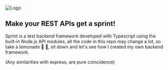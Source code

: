 
![Logo](https://repository-images.githubusercontent.com/598000748/0ff311df-4420-4e17-ade6-9499f9f78c68)


## Make your REST APIs get a sprint!

Sprint is a test backend framework developed with Typescript using the built-in Node.js API modules, all the code in this repo may change a lot, so take a lemonade 🍋 🥃, sit down and let's see how I created my own backend framework.

(Any similarities with express, are pure coincidence)